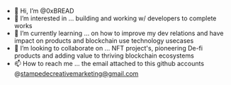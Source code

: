 - 👋 Hi, I’m @0xBREAD
- 👀 I’m interested in ... building and working w/ developers to complete works
- 🌱 I’m currently learning ... on how to improve my dev relations and have impact on products and blockchain use technology usecases
- 💞️ I’m looking to collaborate on ... NFT project's, pioneering De-fi products and adding value to thriving blockchain ecosystems 
- 📫 How to reach me ... the email attached to this github accounts @stampedecreativemarketing@gmail.com

<!---
0xBREAD/0xBREAD is a ✨ special ✨ repository because its `README.md` (this file) appears on your GitHub profile.
You can click the Preview link to take a look at your changes.
--->
